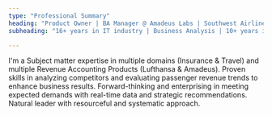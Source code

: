 ```yaml
---
type: "Professional Summary"
heading: "Product Owner | BA Manager @ Amadeus Labs | Southwest Airlines | CSPO® | PRINCE2®"
subheading: "16+ years in IT industry | Business Analysis | 10+ years in Airline Industry | Airlines/Aviation | Reinsurance"

---
```


I'm a Subject matter expertise in multiple domains (Insurance & Travel) and multiple Revenue Accounting Products (Lufthansa & Amadeus). Proven skills in analyzing competitors and evaluating passenger revenue trends to enhance business results. Forward-thinking and enterprising in meeting expected demands with real-time data and strategic recommendations. Natural leader with resourceful and systematic approach.
